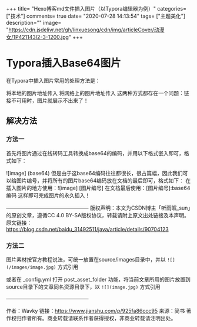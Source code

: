 +++
title= "Hexo博客md文件插入图片（以Typora编辑器为例）"
categories=["技术"]
comments= true
date= "2020-07-28 14:13:54"
tags= ["主题美化"]
description=""
image= "https://cdn.jsdelivr.net/gh/linxuesong/cdn/img/articleCover/动漫女/1P421143I2-3-1200.jpg"
+++
# Typora插入Base64图片

在Typora中插入图片常用的处理方法是：

将本地的图片地址传入
将网络上的图片地址传入
这两种方式都存在一个问题：链接不可用时，图片就展示不出来了！

## 解决方法

### 方法一

首先将图片通过在线转码工具转换成base64的编码，并用以下格式嵌入即可，格式如下：

![image] (base64)
但是由于这base64编码往往都很长，很占篇幅，因此我们可以给图片编号，并将所有的图片base64编码放在文档的最后即可，格式如下：
在插入图片的地方使用：![image] [图片编号]
在文档最后使用：[图片编号]:base64编码
这样即可完成图片的永久插入！

————————————————
版权声明：本文为CSDN博主「听雨眠_sun」的原创文章，遵循CC 4.0 BY-SA版权协议，转载请附上原文出处链接及本声明。
原文链接：https://blog.csdn.net/baidu_31492511/java/article/details/90704123



### 方法二

图片素材按官方教程说法，可统一放置在source/images目录中，并以 `![](/images/image.jpg)` 方式引用

或者在 _config.yml 打开 post_asset_folder 功能，将当前文章所用的图片放置到source目录下的文章同名资源目录下，以 `![](image.jpg)` 方式引用

————————————————

作者：Wavky
链接：https://www.jianshu.com/p/925fa86ccc95
来源：简书
著作权归作者所有。商业转载请联系作者获得授权，非商业转载请注明出处。